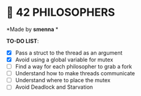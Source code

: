 # 🧠 42 PHILOSOPHERS
*Made by **smenna** *

**TO-DO LIST**:

- [x] Pass a struct to the thread as an argument
- [x] Avoid using a global variable for mutex
- [ ] Find a way for each philosopher to grab a fork
- [ ] Understand how to make threads communicate
- [ ] Understand where to place the mutex
- [ ] Avoid Deadlock and Starvation
